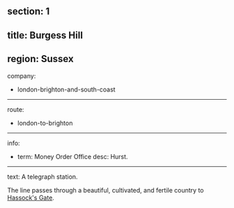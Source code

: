section: 1
----
title: Burgess Hill
----
region: Sussex
----
company:
- london-brighton-and-south-coast
----
route:
- london-to-brighton
----
info:
- term: Money Order Office
  desc: Hurst.
----
text: A telegraph station.

The line passes through a beautiful, cultivated, and fertile country to [Hassock's Gate](/stations/hassocks-gate).
